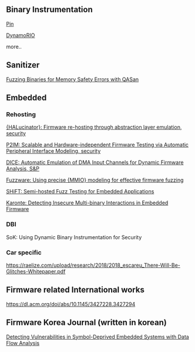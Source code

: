 ## Binary Instrumentation

[Pin](https://www.intel.com/content/www/us/en/developer/articles/tool/pin-a-dynamic-binary-instrumentation-tool.html)

[DynamoRIO](https://dynamorio.org/)

more..

## Sanitizer

[Fuzzing Binaries for Memory Safety Errors with QASan](https://ieeexplore.ieee.org/abstract/document/9230171)

## Embedded
### Rehosting
[{HALucinator}: Firmware re-hosting through abstraction layer emulation, security](https://www.usenix.org/conference/usenixsecurity20/presentation/clements)

[P2IM: Scalable and Hardware-independent Firmware Testing via Automatic Peripheral Interface Modeling, security](https://www.usenix.org/conference/usenixsecurity20/presentation/feng)

[DICE: Automatic Emulation of DMA Input
Channels for Dynamic Firmware Analysis, S&P](https://ieeexplore.ieee.org/abstract/document/9519398/)

[Fuzzware: Using precise {MMIO} modeling for effective firmware fuzzing](https://www.usenix.org/conference/usenixsecurity22/presentation/scharnowski)

[SHiFT: Semi-hosted Fuzz Testing for Embedded Applications](https://www.usenix.org/conference/usenixsecurity24/presentation/mera)

[Karonte: Detecting Insecure Multi-binary Interactions in Embedded Firmware](https://ieeexplore.ieee.org/abstract/document/9152796)

### DBI
SoK: Using Dynamic Binary Instrumentation for Security

### Car specific  
https://raelize.com/upload/research/2018/2018_escareu_There-Will-Be-Glitches-Whitepaper.pdf


## Firmware related International works

https://dl.acm.org/doi/abs/10.1145/3427228.3427294

## Firmware Korea Journal (written in korean)

[Detecting Vulnerabilities in Symbol-Deprived Embedded Systems with Data Flow Analysis](https://koreascience.kr/article/JAKO202513454005534.page)

